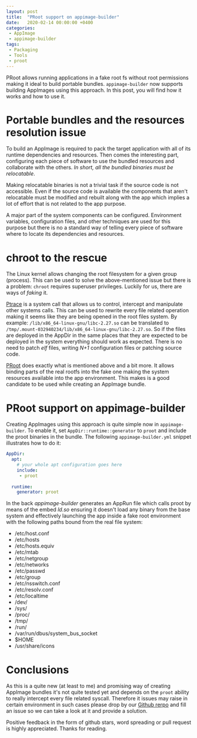 ```yaml
---
layout: post
title:  "PRoot support on appimage-builder"
date:   2020-02-14 00:00:00 +0400
categories:
 - AppImage
 - appimage-builder
tags:   
 - Packaging
 - Tools
 - proot
---
```



PRoot allows running applications in a fake root fs without root permissions making it ideal to build portable bundles. 
`appimage-builder` now supports building AppImages using this approach. In this post, you will find how
it works and how to use it.

# Portable bundles and the resources resolution issue

To build an AppImage is required to pack the target application with all of its runtime dependencies and resources. 
Then comes the interesting part, configuring each piece of software to use the bundled resources and collaborate 
with the others. *In short, all the bundled binaries must be relocatable*.

Making relocatable binaries is not a trivial task if the source code is not accessible. Even if the source code is
available the components that aren't relocatable must be modified and rebuilt along with the app which implies a lot 
of effort that is not related to the app purpose.

A major part of the system components can be configured. Environment variables, configuration files, and other 
techniques are used for this purpose but there is no a standard way of telling every piece of software where to locate 
its dependencies and resources.

# chroot to the rescue

The Linux kernel allows changing the root filesystem for a given group (process). This can be used to solve the 
above-mentioned issue but there is a problem: `chroot` requires superuser privileges. Luckily for us, there are ways of 
*faking* it. 

[Ptrace](https://en.wikipedia.org/wiki/Ptrace) is a system call that allows us to control, intercept and manipulate 
other systems calls. This can be used to rewrite every file related operation making it seems like they are being opened 
in the root files system. By example: `/lib/x86_64-linux-gnu/libc-2.27.so` can be translated to 
`/tmp/.mount-032940234/lib/x86_64-linux-gnu/libc-2.27.so`. So if the files are deployed in the AppDir in the same 
places that they are expected to be deployed in the system everything should work as expected. There is no need to patch
*elf* files, writing *N+1* configuration files or patching source code.

[PRoot](https://proot-me.github.io/) does exactly what is mentioned above and a bit more. It allows binding parts of 
the real rootfs into the fake one making the system resources available into the app environment. This makes is a good 
candidate to be used while creating an AppImage bundle.


# PRoot support on appimage-builder

Creating AppImages using this approach is quite simple now in `appimage-builder`. To enable it, set 
`AppDir::runtime::generator` to `proot` and include the proot binaries in the bundle. The following `appimage-builder.yml`
snippet illustrates how to do it:

```yaml
AppDir:
  apt:
    # your whole apt configuration goes here
    include:
     - proot
  
  runtime:
    generator: proot
```

In the back *appimage-builder* generates an AppRun file which calls proot by means of the embed *ld.so* ensuring
it doesn't load any binary from the base system and effectively launching the app inside a fake root environment
with the following paths bound from the real file system:

 - /etc/host.conf
 - /etc/hosts
 - /etc/hosts.equiv
 - /etc/mtab
 - /etc/netgroup
 - /etc/networks
 - /etc/passwd
 - /etc/group
 - /etc/nsswitch.conf
 - /etc/resolv.conf
 - /etc/localtime
 - /dev/
 - /sys/
 - /proc/
 - /tmp/
 - /run/
 - /var/run/dbus/system_bus_socket
 - $HOME
 - /usr/share/icons

# Conclusions

As this is a quite new (at least to me) and promising way of creating AppImage bundles it's not quite tested yet and 
depends on the `proot` ability to really intercept every file related syscall. Therefore it issues may raise in certain
environment in such cases please drop by our [Github rerpo](https://github.com/AppImageCrafters/appimage-builder) and 
fill an issue so we can take a look at it and provide a solution.

Positive feedback in the form of github stars, word spreading or pull request is highly appreciated.
Thanks for reading.